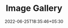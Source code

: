 ---
title: "Image Gallery"
date: 2022-06-25T18:35:46+05:30
draft: false
description: "My gallery"
layout: "gallery"
images:
 - src: /images/cat.jpg
 - src: /images/a1.jpeg
 - src: /images/a2.jpeg
 - src: /images/a3.jpeg
 - src: /images/a4.jpeg
 - src: /images/a5.jpeg
 - src: /images/a6.jpeg
 - src: /images/a7.jpeg
 - src: /images/a8.jpeg

---